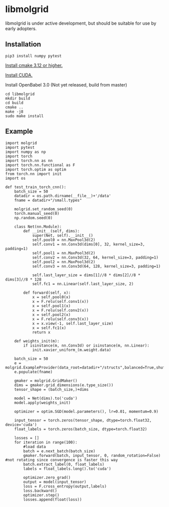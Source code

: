 libmolgrid
==========

libmolgrid is under active development, but should be suitable for use by early adopters.

## Installation

```apt install git build-essential libboost-all-dev python3-pip rapidjson-dev
pip3 install numpy pytest
```

[Install cmake 3.12 or higher.](https://cmake.org/install/)

[Install CUDA.](https://developer.nvidia.com/cuda-downloads)

Install OpenBabel 3.0 (Not yet released, build from master)

```git clone https://github.com/gnina/libmolgrid.git
cd libmolgrid
mkdir build
cd build
cmake ..
make -j8
sudo make install
```




## Example
```
import molgrid
import pytest
import numpy as np
import torch
import torch.nn as nn
import torch.nn.functional as F
import torch.optim as optim
from torch.nn import init
import os

def test_train_torch_cnn():
    batch_size = 50
    datadir = os.path.dirname(__file__)+'/data'
    fname = datadir+"/small.types"

    molgrid.set_random_seed(0)
    torch.manual_seed(0)
    np.random.seed(0)

    class Net(nn.Module):
        def __init__(self, dims):
            super(Net, self).__init__()
            self.pool0 = nn.MaxPool3d(2)
            self.conv1 = nn.Conv3d(dims[0], 32, kernel_size=3, padding=1)
            self.pool1 = nn.MaxPool3d(2)
            self.conv2 = nn.Conv3d(32, 64, kernel_size=3, padding=1)
            self.pool2 = nn.MaxPool3d(2)
            self.conv3 = nn.Conv3d(64, 128, kernel_size=3, padding=1)

            self.last_layer_size = dims[1]//8 * dims[2]//8 * dims[3]//8 * 128
            self.fc1 = nn.Linear(self.last_layer_size, 2)

        def forward(self, x):
            x = self.pool0(x)
            x = F.relu(self.conv1(x))
            x = self.pool1(x)
            x = F.relu(self.conv2(x))
            x = self.pool2(x)
            x = F.relu(self.conv3(x))
            x = x.view(-1, self.last_layer_size)
            x = self.fc1(x)
            return x

    def weights_init(m):
        if isinstance(m, nn.Conv3d) or isinstance(m, nn.Linear):
            init.xavier_uniform_(m.weight.data)

    batch_size = 50
    e = molgrid.ExampleProvider(data_root=datadir+"/structs",balanced=True,shuffle=True)
    e.populate(fname)

    gmaker = molgrid.GridMaker()
    dims = gmaker.grid_dimensions(e.type_size())
    tensor_shape = (batch_size,)+dims

    model = Net(dims).to('cuda')
    model.apply(weights_init)

    optimizer = optim.SGD(model.parameters(), lr=0.01, momentum=0.9)

    input_tensor = torch.zeros(tensor_shape, dtype=torch.float32, device='cuda')
    float_labels = torch.zeros(batch_size, dtype=torch.float32)

    losses = []
    for iteration in range(100):
        #load data
        batch = e.next_batch(batch_size)
        gmaker.forward(batch, input_tensor, 0, random_rotation=False) #not rotating since convergence is faster this way
        batch.extract_label(0, float_labels)
        labels = float_labels.long().to('cuda')

        optimizer.zero_grad()
        output = model(input_tensor)
        loss = F.cross_entropy(output,labels)
        loss.backward()
        optimizer.step()
        losses.append(float(loss))

```

